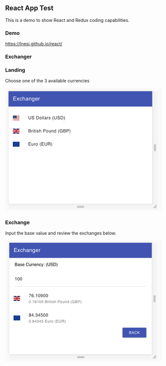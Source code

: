 ## React App Test
This is a demo to show React and Redux coding capabilities.
### Demo 
https://lnesi.github.io/react/

### Exchanger 

### Landing
Choose one of the 3 available currencies

![Landing](/demo/landing.png)

### Exchange
Input the base value and review the exchanges below.

![Exchange](/demo/exchange.png)


